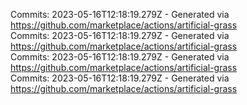 Commits: 2023-05-16T12:18:19.279Z - Generated via https://github.com/marketplace/actions/artificial-grass
<br>
Commits: 2023-05-16T12:18:19.279Z - Generated via https://github.com/marketplace/actions/artificial-grass
<br>
Commits: 2023-05-16T12:18:19.279Z - Generated via https://github.com/marketplace/actions/artificial-grass
<br>
Commits: 2023-05-16T12:18:19.279Z - Generated via https://github.com/marketplace/actions/artificial-grass
<br>
